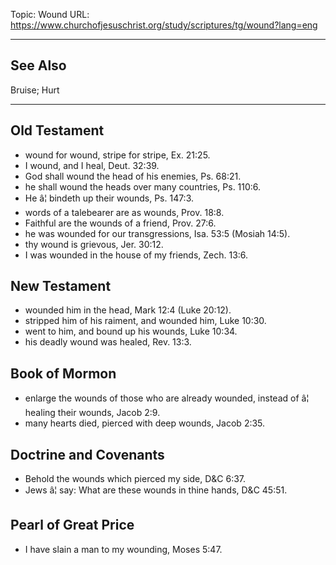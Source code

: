 Topic: Wound
URL: https://www.churchofjesuschrist.org/study/scriptures/tg/wound?lang=eng

---

## See Also

Bruise; Hurt

---

## Old Testament

- wound for wound, stripe for stripe, Ex. 21:25.
- I wound, and I heal, Deut. 32:39.
- God shall wound the head of his enemies, Ps. 68:21.
- he shall wound the heads over many countries, Ps. 110:6.
- He â¦ bindeth up their wounds, Ps. 147:3.
- words of a talebearer are as wounds, Prov. 18:8.
- Faithful are the wounds of a friend, Prov. 27:6.
- he was wounded for our transgressions, Isa. 53:5 (Mosiah 14:5).
- thy wound is grievous, Jer. 30:12.
- I was wounded in the house of my friends, Zech. 13:6.

## New Testament

- wounded him in the head, Mark 12:4 (Luke 20:12).
- stripped him of his raiment, and wounded him, Luke 10:30.
- went to him, and bound up his wounds, Luke 10:34.
- his deadly wound was healed, Rev. 13:3.

## Book of Mormon

- enlarge the wounds of those who are already wounded, instead of â¦ healing their wounds, Jacob 2:9.
- many hearts died, pierced with deep wounds, Jacob 2:35.

## Doctrine and Covenants

- Behold the wounds which pierced my side, D&C 6:37.
- Jews â¦ say: What are these wounds in thine hands, D&C 45:51.

## Pearl of Great Price

- I have slain a man to my wounding, Moses 5:47.

